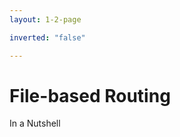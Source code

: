 ```yaml
---
layout: 1-2-page

inverted: "false"

---
```


# File-based Routing

In a Nutshell

<template v-slot:right>


<div class="p-8 pb-0 flex flex-col gap-4">

<div class="flex flex-col">
  
  ### Gemeinsame Basis

  Unter `/src/app/pages` liegen alle Routen einer Anwendung

</div>

<div class="flex flex-col">

### Routenübersicht

```

src/
├── app/
│   ├── pages/
│   │   ├── (home).page.ts             // Route: '/'
│   │   ├── about.page.ts              // Route: '/about'
│   │   ├── (auth).page.ts             // Layout für '/login' und '/signup'
│   │   ├── (auth)/
│   │   │   ├── login.page.ts          // Route: '/login'
│   │   │   └── signup.page.ts         // Route: '/signup'
│   │   ├── users/
│   │   │   └── [userId].page.ts       // Route: '/users/[userId]'
│   │   ├── groups.[groupId].page.ts   // Route: '/groups/[groupId]'
│   │   ├── products.page.ts           // Layout für '/products'
│   │   ├── products/
│   │   │   ├── (product-list).page.ts // Route: '/products'
│   │   │   └── [productId].page.ts    // Route: '/products/[productId]'
│   │   │
│   │   ├── [...not-found].md          // Route: '/**' ->'/not-found'


```



</div>

</div>

</template>

<!-- 

Eine der spannendsten Features von Analog ist das File-based Routing. Lassen Sie uns anschauen, wie das funktioniert.

Die grundlegende Idee ist sehr einfach: Alle Routen Ihrer Anwendung befinden sich im Verzeichnis /src/app/pages. Die Dateisystemstruktur bestimmt dabei automatisch die URL-Struktur Ihrer Anwendung.

Schauen wir uns ein paar konkrete Beispiele an:

Eine Datei (home).page.ts wird automatisch zur Root-Route '/'. Die Klammern zeigen hier an, dass es sich um eine Index-Route handelt.

Für statische Routen wie 'about.page.ts' wird automatisch die Route '/about' generiert - der Dateiname wird direkt zur URL.
Besonders interessant wird es bei dynamischen Routen: Eine Datei wie [userId].page.ts im users-Verzeichnis erzeugt eine dynamische Route '/users/[userId]', wo der Parameter zur Laufzeit gefüllt wird.

Für komplexere Strukturen können wir Layouts verwenden. Zum Beispiel haben wir hier eine Auth-Gruppe mit Login und Signup, die ein gemeinsames Layout teilen.

Auch Catch-all Routes sind möglich: Die Datei [...not-found].md fängt alle nicht definierten URLs ab und leitet sie auf eine 404-Seite um.

Was besonders praktisch ist: Die Struktur ist selbsterklärend. Wenn Sie die Ordnerstruktur sehen, wissen Sie sofort, welche Routes Ihre Anwendung hat. Das macht das Routing sehr übersichtlich und wartbar.

-->

